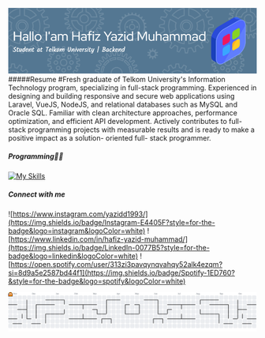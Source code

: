 <!-- ![forger](https://media1.giphy.com/media/v1.Y2lkPTc5MGI3NjExbGZodXQ0MjMxemNwcGx4M3E3M2hodDFidDdyeXIxamF3bWR3ZDl4MCZlcD12MV9pbnRlcm5hbF9naWZfYnlfaWQmY3Q9Zw/3oKIPBztGGP7CELsNG/giphy.gif) -->

![Hafiz](img/github-header-image%20(1).png)
#####Resume
#Fresh graduate of Telkom University's Information Technology program, specializing in full-stack programming. Experienced in designing and building responsive and secure web applications using Laravel, VueJS, NodeJS, and relational databases such as MySQL and Oracle SQL. Familiar with clean architecture approaches, performance optimization, and efficient API development. Actively contributes to full- stack programming projects with measurable results and is ready to make a positive impact as a solution- oriented full- stack programmer.

##### Programming🧑‍💻
[![My Skills](https://skillicons.dev/icons?i=html,java,javascript,php,nodejs,laravel,mysql,bootstrap,c,cpp,dart,go,ai,nextjs,postman,py,react,tensorflow,postgres,anaconda,aws,flask&theme=light)](https://skillicons.dev)


##### Connect with me

![https://www.instagram.com/yazidd1993/](https://img.shields.io/badge/Instagram-E4405F?style=for-the-badge&logo=instagram&logoColor=white)
![https://www.linkedin.com/in/hafiz-yazid-muhammad/](https://img.shields.io/badge/LinkedIn-0077B5?style=for-the-badge&logo=linkedin&logoColor=white)
![https://open.spotify.com/user/313zi3pavqynqvahqy52alk4ezqm?si=8d9a5e2587bd44f1](https://img.shields.io/badge/Spotify-1ED760?&style=for-the-badge&logo=spotify&logoColor=white)



<!-- ##### My Github Stats
![Yazid's GitHub stats](https://github-readme-stats.vercel.app/api?username=hafizyzd&show_icons=true&theme=dracula&hide=stars) -->


<picture>
  <source media="(prefers-color-scheme: dark)" srcset="https://raw.githubusercontent.com/hafizyzd/hafizyzd/output/pacman-contribution-graph-dark.svg">
  <source media="(prefers-color-scheme: light)" srcset="https://raw.githubusercontent.com/hafizyzd/hafizyzd/output/pacman-contribution-graph.svg">
  <img alt="pacman contribution graph" src="https://raw.githubusercontent.com/hafizyzd/hafizyzd/output/pacman-contribution-graph.svg">
</picture>
